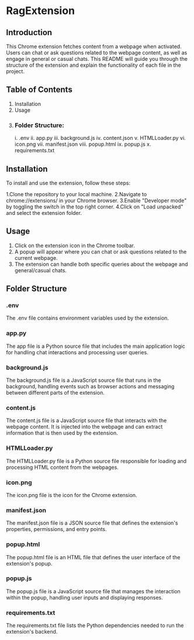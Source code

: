 # RagExtension
## Introduction
This Chrome extension fetches content from a webpage when activated. Users can chat or ask questions related to the webpage content, as well as engage in general or casual chats. This README will guide you through the structure of the extension and explain the functionality of each file in the project.

## Table of Contents
1. Installation
2. Usage
3. ### Folder Structure:
     i. .env 
    ii.  app.py 
   iii. background.js 
    iv. content.json 
     v. HTMLLoader.py 
    vi. icon.png 
   vii. manifest.json 
  viii. popup.html 
    ix. popup.js 
     x. requirements.txt 
## Installation
To install and use the extension, follow these steps:

1.Clone the repository to your local machine.
2.Navigate to chrome://extensions/ in your Chrome browser.
3.Enable "Developer mode" by toggling the switch in the top right corner.
4.Click on "Load unpacked" and select the extension folder.
## Usage
1. Click on the extension icon in the Chrome toolbar.
2. A popup will appear where you can chat or ask questions related to the current webpage.
3. The extension can handle both specific queries about the webpage and general/casual chats.
## Folder Structure
### .env
The .env file contains environment variables used by the extension.


### app.py
The app file is a Python source file that includes the main application logic for handling chat interactions and processing user queries.


### background.js
The background.js file is a JavaScript source file that runs in the background, handling events such as browser actions and messaging between different parts of the extension.


### content.js
The content.js file is a JavaScript source file that interacts with the webpage content. It is injected into the webpage and can extract information that is then used by the extension.


### HTMLLoader.py
The HTMLLoader.py file is a Python source file responsible for loading and processing HTML content from the webpages.


### icon.png
The icon.png file is the icon for the Chrome extension.


### manifest.json
The manifest.json file is a JSON source file that defines the extension's properties, permissions, and entry points.


### popup.html
The popup.html file is an HTML file that defines the user interface of the extension's popup.


### popup.js
The popup.js file is a JavaScript source file that manages the interaction within the popup, handling user inputs and displaying responses.


### requirements.txt
The requirements.txt file lists the Python dependencies needed to run the extension's backend.
